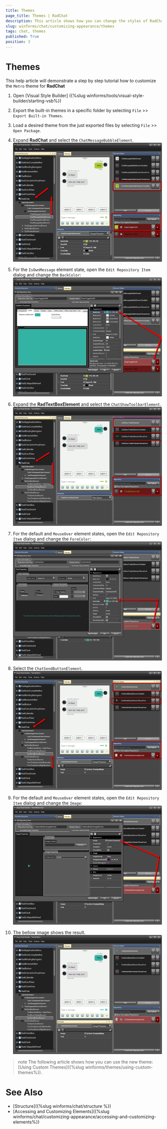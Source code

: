 ```yaml
---
title: Themes
page_title: Themes | RadChat
description: This article shows how you can change the styles of RadChat in Visual Style Builder.
slug: winforms/chat/customizing-appearance/themes
tags: chat, themes
published: True
position: 3
---
```


# Themes

This help article will demonstrate a step by step tutorial how to customize the `Metro` theme for **RadChat**

1. Open [Visual Style Builder] ({%slug winforms/tools/visual-style-builder/starting-vsb%})
2. Export the built-in themes in a specific folder by selecting `File` >> `Export Built-in Themes`.
3. Load a desired theme from the just exported files by selecting `File` >> `Open Package`.
4. Expand **RadChat** and select the `ChatMessageBubbleElement`. 
   ![chat-themes 001](images/chat-themes001.png)

5. For the `IsOwnMessage` element state, open the `Edit Repository Item` dialog and change the `BackColor`:
   ![chat-themes 002](images/chat-themes002.png)

6. Expand the **RadTextBoxElement** and select the `ChatShowToolbarElement`.
   ![chat-themes 003](images/chat-themes003.png)

7. For the default and `MouseOver` element states, open the `Edit Repository Item` dialog and change the `ForeColor`:
   ![chat-themes 004](images/chat-themes004.png)

8. Select the `ChatSendButtonElement`.
   ![chat-themes 005](images/chat-themes005.png)

9. For the default and `MouseOver` element states, open the `Edit Repository Item` dialog and change the `Image`:
   ![chat-themes 006](images/chat-themes006.png)

10. The bellow image shows the result.
   ![chat-themes 007](images/chat-themes007.png)

>note The following article shows how you can use the new theme: [Using Custom Themes]({%slug winforms/themes/using-custom-themes%}).

# See Also

* [Structure]({%slug winforms/chat/structure %})
* [Accessing and Customizing Elements]({%slug winforms/chat/customizing-appearance/accessing-and-customizing-elements%})
